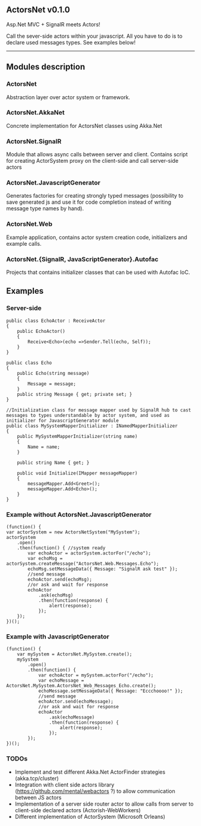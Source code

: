 ActorsNet v0.1.0
---------

Asp.Net MVC + SignalR meets Actors!

Call the sever-side actors within your javascript. 
All you have to do is to declare used messages types. 
See examples below!

---------
## Modules description

### ActorsNet
Abstraction layer over actor system or framework.

### ActorsNet.AkkaNet
Concrete implementation for ActorsNet classes using Akka.Net

### ActorsNet.SignalR
Module that allows async calls between server and client.
Contains script for creating ActorSystem proxy on the client-side and call server-side actors 

### ActorsNet.JavascriptGenerator
Generates factories for creating strongly typed messages (possibility to save generated js and use it for code completion instead of writing message type names by hand).

### ActorsNet.Web
Example application, contains actor system creation code, initializers and example calls.

### ActorsNet.{SignalR, JavaScriptGenerator}.Autofac
Projects that contains initializer classes that can be used with Autofac IoC.

## Examples

### Server-side

    public class EchoActor : ReceiveActor
    {
        public EchoActor()
        {
            Receive<Echo>(echo =>Sender.Tell(echo, Self));
        }
    }

	public class Echo
    {
        public Echo(string message)
        {
            Message = message;
        }
		public string Message { get; private set; }
    }
	
	//Initialization class for message mapper used by SignalR hub to cast messages to types understandable by actor system, and used as initializer for JavascriptGenerator module
	public class MySystemMapperInitializer : INamedMapperInitializer
    {
        public MySystemMapperInitializer(string name)
        {
            Name = name;
        }

        public string Name { get; }
		
        public void Initialize(IMapper messageMapper)
        {
            messageMapper.Add<Greet>();
            messageMapper.Add<Echo>();
        }
    }

### Example without ActorsNet.JavascriptGenerator
	(function() {
    var actorSystem = new ActorsNetSystem("MySystem");
    actorSystem
        .open()
        .then(function() { //system ready
            var echoActor = actorSystem.actorFor("/echo");
            var echoMsg = actorSystem.createMessage("ActorsNet.Web.Messages.Echo");
            echoMsg.setMessageData({ Message: "SignalR ask test" });
			//send message
            echoActor.send(echoMsg);
            //or ask and wait for response 
            echoActor
                .ask(echoMsg)
                .then(function(response) {
                    alert(response);
                });
        });
	})();

### Example with JavascriptGenerator
	(function() {
	    var mySystem = ActorsNet.MySystem.create();
	    mySystem
	        .open()
	        .then(function() {
	            var echoActor = mySystem.actorFor("/echo");
	            var echoMessage = ActorsNet.MySystem.ActorsNet_Web_Messages_Echo.create();
	            echoMessage.setMessageData({ Message: "Eccchoooo!" });
	            //send message
				echoActor.send(echoMessage);
				//or ask and wait for response
	            echoActor
	                .ask(echoMessage)
	                .then(function(response) {
	                    alert(response);
	                });
	        });
	})();


### TODOs
- Implement and test different Akka.Net ActorFinder strategies (akka.tcp/cluster)
- Integration with client side actors library (https://github.com/mental/webactors ?) to allow communication between JS actors
- Implementation of a server side router actor to allow calls from server to client-side declared actors (Actorish-WebWorkers)
- Different implementation of ActorSystem (Microsoft Orleans)